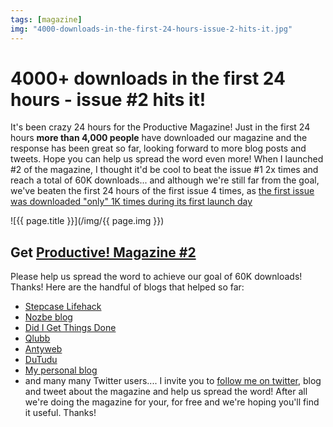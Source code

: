 ```yaml
---
tags: [magazine]
img: "4000-downloads-in-the-first-24-hours-issue-2-hits-it.jpg"
---
```


# 4000+ downloads in the first 24 hours - issue #2 hits it!

It's been crazy 24 hours for the Productive Magazine! Just in the first 24 hours **more than 4,000 people** have downloaded our magazine and the response has been great so far, looking forward to more blog posts and tweets. Hope you can help us spread the word even more! When I launched #2 of the magazine, I thought it'd be cool to beat the issue #1 2x times and reach a total of 60K downloads... and although we're still far from the goal, we've beaten the first 24 hours of the first issue 4 times, as [the first issue was downloaded "only" 1K times during its first launch day](/24-hours-and-1000-downloads-later/)

<!--More-->

![{{ page.title }}](/img/{{ page.img }})

## Get [Productive! Magazine #2](http://productivemag.com/2)

Please help us spread the word to achieve our goal of 60K downloads! Thanks! Here are the handful of blogs that helped so far: 

  * [Stepcase Lifehack](http://www.lifehack.org/articles/site-news/issue-2-of-productive-magazine-out-now.html)
  * [Nozbe blog](http://www.nozbe.com/gtd/blog/post-3d8e34b/get_your_productive_magazine_2_with_guy_kawasaki_and_10_great_articles)
  * [Did I Get Things Done](http://www.didigetthingsdone.com/2009/04/29/issues-2-of-productive-magazine-out-now/)
  * [Qlubb](http://blog.qlubb.com/2009/04/managing-group-when-youre-not-really-in.html)
  * [Antyweb](http://antyweb.pl/nozbe-przepytal-kawasakiego-czyli-nowy-productive-magazine/)
  * [DuTudu](http://www.dutudu.mideann.net/productividad/2009/04/28/productive-magazine-2/)
  * [My personal blog](/productive-magazine-2-with-guy-kawasaki/)
  * and many many Twitter users....
I invite you to [follow me on twitter](http://twitter.com/michaelnozbe), blog and tweet about the magazine and help us spread the word! After all we're doing the magazine for your, for free and we're hoping you'll find it useful. Thanks!


[n]: https://michael.gratis/nozbe